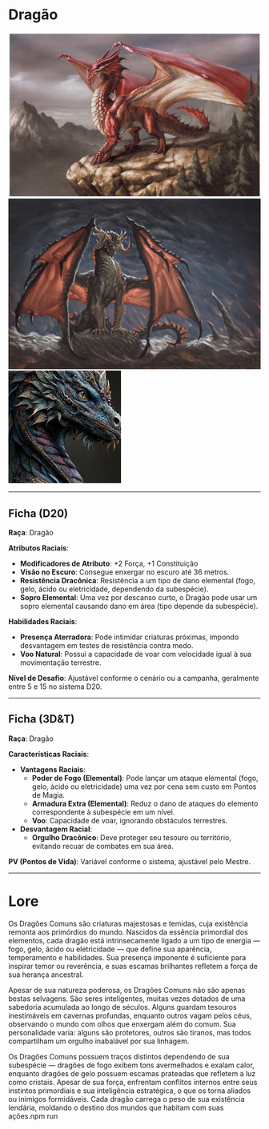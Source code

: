 # Dragão
![Dragão](dragao.jpg)
![Dragão](dragao_2.jpg)
![Dragão](dragao_3.jpg)

---

## Ficha (D20)

**Raça**: Dragão

**Atributos Raciais**:
- **Modificadores de Atributo**: +2 Força, +1 Constituição
- **Visão no Escuro**: Consegue enxergar no escuro até 36 metros.
- **Resistência Dracônica**: Resistência a um tipo de dano elemental (fogo, gelo, ácido ou eletricidade, dependendo da subespécie).
- **Sopro Elemental**: Uma vez por descanso curto, o Dragão pode usar um sopro elemental causando dano em área (tipo depende da subespécie).

**Habilidades Raciais**:
- **Presença Aterradora**: Pode intimidar criaturas próximas, impondo desvantagem em testes de resistência contra medo.
- **Voo Natural**: Possui a capacidade de voar com velocidade igual à sua movimentação terrestre.

**Nível de Desafio**: Ajustável conforme o cenário ou a campanha, geralmente entre 5 e 15 no sistema D20.

---

## Ficha (3D&T)

**Raça**: Dragão

**Características Raciais**:
- **Vantagens Raciais**:
  - **Poder de Fogo (Elemental)**: Pode lançar um ataque elemental (fogo, gelo, ácido ou eletricidade) uma vez por cena sem custo em Pontos de Magia.
  - **Armadura Extra (Elemental)**: Reduz o dano de ataques do elemento correspondente à subespécie em um nível.
  - **Voo**: Capacidade de voar, ignorando obstáculos terrestres.
- **Desvantagem Racial**:
  - **Orgulho Dracônico**: Deve proteger seu tesouro ou território, evitando recuar de combates em sua área.

**PV (Pontos de Vida)**: Variável conforme o sistema, ajustável pelo Mestre.

---

# Lore

Os Dragões Comuns são criaturas majestosas e temidas, cuja existência remonta aos primórdios do mundo. Nascidos da essência primordial dos elementos, cada dragão está intrinsecamente ligado a um tipo de energia — fogo, gelo, ácido ou eletricidade — que define sua aparência, temperamento e habilidades. Sua presença imponente é suficiente para inspirar temor ou reverência, e suas escamas brilhantes refletem a força de sua herança ancestral.

Apesar de sua natureza poderosa, os Dragões Comuns não são apenas bestas selvagens. São seres inteligentes, muitas vezes dotados de uma sabedoria acumulada ao longo de séculos. Alguns guardam tesouros inestimáveis em cavernas profundas, enquanto outros vagam pelos céus, observando o mundo com olhos que enxergam além do comum. Sua personalidade varia: alguns são protetores, outros são tiranos, mas todos compartilham um orgulho inabalável por sua linhagem.

Os Dragões Comuns possuem traços distintos dependendo de sua subespécie — dragões de fogo exibem tons avermelhados e exalam calor, enquanto dragões de gelo possuem escamas prateadas que refletem a luz como cristais. Apesar de sua força, enfrentam conflitos internos entre seus instintos primordiais e sua inteligência estratégica, o que os torna aliados ou inimigos formidáveis. Cada dragão carrega o peso de sua existência lendária, moldando o destino dos mundos que habitam com suas ações.npm run 